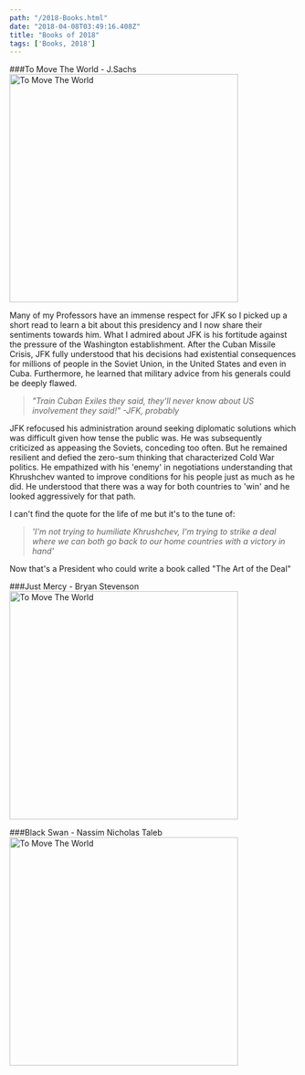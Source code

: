 ```yaml
---
path: "/2018-Books.html"
date: "2018-04-08T03:49:16.408Z"
title: "Books of 2018"
tags: ['Books, 2018']
---
```


###To Move The World - J.Sachs
<a href ="//youtu.be/fcIDQ8fXyqE">
<img src ='https://images.huffingtonpost.com/2013-09-09-TMTWUSCover.jpg' alt ="To Move The World" style="width:400px"/>
</a>

Many of my Professors have an immense respect for JFK so I picked up a short read to learn a bit about this presidency and I now share their sentiments towards him. What I admired about JFK is his fortitude against the pressure of the Washington establishment. After the Cuban Missile Crisis, JFK fully understood that his decisions had existential consequences for millions of people in the Soviet Union, in the United States and even in Cuba. Furthermore, he learned that military advice from his generals could be deeply flawed.

>*"Train Cuban Exiles they said, they'll never know about US involvement they said!" -JFK, probably*

JFK refocused his administration around seeking diplomatic solutions which was difficult given how tense the public was. He was subsequently criticized as appeasing the Soviets, conceding too often. But he remained resilient and defied the zero-sum thinking that characterized Cold War politics. He empathized with his 'enemy' in negotiations understanding that Khrushchev wanted to improve conditions for his people just as much as he did. He understood that there was a way for both countries to 'win' and he looked aggressively for that path.

I can't find the quote for the life of me but it's to the tune of:
>*'I'm not trying to humiliate Khrushchev, I'm trying to strike a deal where we can both go back to our home countries with a victory in hand'*

Now that's a President who could write a book called "The Art of the Deal"

###Just Mercy - Bryan Stevenson
<a href="//youtu.be/x5DfVmtKgzw">
<img src ='https://assets.uua.org/sites/live-new.uua.org/files/styles/scaled_960_wide/public/justmercy-web-cropped_0.jpg' alt ="To Move The World" style="width:400px"/>
</a>

###Black Swan - Nassim Nicholas Taleb
<img src ='http://www.inboundandagile.com/wp-content/uploads/2012/10/Black-Swan-226x348.jpg' alt ="To Move The World" style="width:400px"/>
